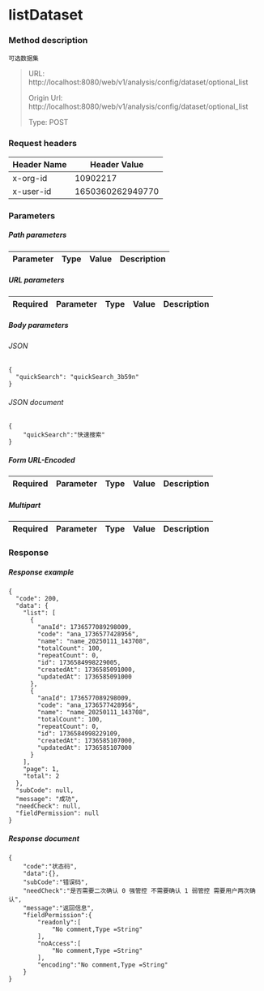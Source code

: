 # listDataset

### Method description

```
可选数据集
```

> URL: http://localhost:8080/web/v1/analysis/config/dataset/optional_list
>
> Origin Url: http://localhost:8080/web/v1/analysis/config/dataset/optional_list
>
> Type: POST


### Request headers

|Header Name| Header Value|
|---------|------|
|x-org-id|10902217|
|x-user-id|1650360262949770|

### Parameters

##### Path parameters

| Parameter | Type | Value | Description |
|---------|------|------|------------|


##### URL parameters

|Required| Parameter | Type | Value | Description |
|---------|---------|------|------|------------|


##### Body parameters

###### JSON

```
{
  "quickSearch": "quickSearch_3b59n"
}
```

###### JSON document

```
{
	"quickSearch":"快速搜索"
}
```


##### Form URL-Encoded
|Required| Parameter | Type | Value | Description |
|---------|---------|------|------|------------|


##### Multipart
|Required | Parameter | Type | Value | Description |
|---------|---------|------|------|------------|


### Response

##### Response example

```
{
  "code": 200,
  "data": {
    "list": [
      {
        "anaId": 1736577089298009,
        "code": "ana_1736577428956",
        "name": "name_20250111_143708",
        "totalCount": 100,
        "repeatCount": 0,
        "id": 1736584998229005,
        "createdAt": 1736585091000,
        "updatedAt": 1736585091000
      },
      {
        "anaId": 1736577089298009,
        "code": "ana_1736577428956",
        "name": "name_20250111_143708",
        "totalCount": 100,
        "repeatCount": 0,
        "id": 1736584998229109,
        "createdAt": 1736585107000,
        "updatedAt": 1736585107000
      }
    ],
    "page": 1,
    "total": 2
  },
  "subCode": null,
  "message": "成功",
  "needCheck": null,
  "fieldPermission": null
}
```

##### Response document
```
{
	"code":"状态码",
	"data":{},
	"subCode":"错误码",
	"needCheck":"是否需要二次确认 0 强管控 不需要确认 1 弱管控 需要用户两次确认",
	"message":"返回信息",
	"fieldPermission":{
		"readonly":[
			"No comment,Type =String"
		],
		"noAccess":[
			"No comment,Type =String"
		],
		"encoding":"No comment,Type =String"
	}
}
```


